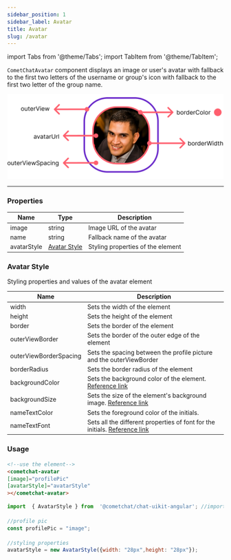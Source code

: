 ```yaml
---
sidebar_position: 1
sidebar_label: Avatar
title: Avatar
slug: /avatar
---
```


import Tabs from '@theme/Tabs';
import TabItem from '@theme/TabItem';


`CometChatAvatar` component displays an image or user's avatar with fallback to the first two letters of the username or group's icon with fallback to the first two letter of the group name.

![](./assets/iaut9ris3qsp06esxrfgn13x9y6uzpulcrgiocg97f47keqml8k1zc3tbi2osmdq.png)

---

### Properties

| Name | Type | Description | 
| ---- | ---- | ---- | 
| image | string | Image URL of the avatar | 
| name | string | Fallback name of the avatar | 
| avatarStyle | [Avatar Style](/web-elements/avatar#avatar-style) | Styling properties of the element | 


### Avatar Style

Styling properties and values of the avatar element

| Name | Description | 
| ---- | ---- | 
| width | Sets the width of the element | 
| height | Sets the height of the element | 
| border | Sets the border of the element | 
| outerViewBorder | Sets the border of the outer edge of the element | 
| outerViewBorderSpacing | Sets the spacing between the profile picture and the outerViewBorder | 
| borderRadius | Sets the border radius of the element | 
| backgroundColor | Sets the background color of the element. [Reference link](https://developer.mozilla.org/en-US/docs/Web/CSS/background-color) | 
| backgroundSize | Sets the size of the element's background image. [Reference link](https://developer.mozilla.org/en-US/docs/Web/CSS/background-size) | 
| nameTextColor | Sets the foreground color of the initials. | 
| nameTextFont | Sets all the different properties of font for the initials. [Reference link](https://developer.mozilla.org/en-US/docs/Web/CSS/font) | 


### Usage

<Tabs>
<TabItem value="html" label="HTML">

```html
<!--use the element-->
<cometchat-avatar
[image]="profilePic"
[avatarStyle]="avatarStyle"
></cometchat-avatar>
```

</TabItem>
<TabItem value="js" label="Javascript">

```javascript
import  { AvatarStyle } from  '@cometchat/chat-uikit-angular'; //import the style class.

//profile pic
const profilePic = "image";

//styling properties
avatarStyle = new AvatarStyle({width: "28px",height: "28px"});
```

</TabItem>
</Tabs>